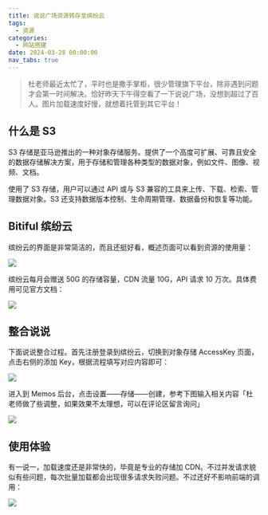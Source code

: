 ```yaml
---
title: 说说广场资源转存至缤纷云
tags:
  - 资源
categories:
  - 网站搭建
date: 2024-03-28 00:00:00
nav_tabs: true
---
```


> 杜老师最近太忙了，平时也是撒手掌柜，很少管理旗下平台，除非遇到问题才会第一时间解决。恰好昨天下午得空看了一下说说广场，没想到超过了百人。图片加载速度好慢，就想着托管到其它平台！

<!-- more -->

## 什么是 S3

S3 存储是亚马逊推出的一种对象存储服务。提供了一个高度可扩展、可靠且安全的数据存储解决方案，用于存储和管理各种类型的数据对象，例如文件、图像、视频、文档。

使用了 S3 存储，用户可以通过 API 或与 S3 兼容的工具来上传、下载、检索、管理数据对象。S3 还支持数据版本控制、生命周期管理、数据备份和恢复等功能。

## Bitiful 缤纷云

缤纷云的界面是非常简洁的，而且还挺好看，概述页面可以看到资源的使用量：

![](https://cdn.dusays.com/2024/03/691-1.jpg)

缤纷云每月会赠送 50G 的存储容量，CDN 流量 10G，API 请求 10 万次。具体费用可见官方文档：

![](https://cdn.dusays.com/2024/03/691-2.jpg)

## 整合说说

下面说说整合过程。首先注册登录到缤纷云，切换到对象存储 AccessKey 页面，点击右侧的添加 Key，根据流程填写对应内容即可：

![](https://cdn.dusays.com/2024/03/691-3.jpg)

进入到 Memos 后台，点击设置——存储——创建，参考下图输入相关内容「杜老师做了些调整，如果效果不太理想，可以在评论区留言询问」

![](https://cdn.dusays.com/2024/03/691-4.jpg)

## 使用体验

有一说一，加载速度还是非常快的，毕竟是专业的存储加 CDN。不过并发请求貌似有些问题，每次批量加载都会出现很多请求失败问题。不过还好不影响前端的调用：

![](https://cdn.dusays.com/2024/03/691-5.jpg)